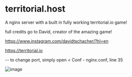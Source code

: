 # territorial.host
A nginx server with a built in fully working territorial.io game!

full credits go to David, creator of the amazing game! 

https://www.instagram.com/davidtschacher/?hl=en

https://territorial.io

--
to change port, simply open < Conf - nginx.conf, line 35

![image](https://user-images.githubusercontent.com/88512222/215025420-386063df-a821-481d-aa25-774b891be2be.png)


